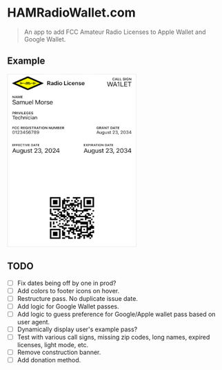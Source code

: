 # HAMRadioWallet.com

> An app to add FCC Amateur Radio Licenses to Apple Wallet and Google Wallet.

## Example

<img src="./public/apple_pass.jpg" width="300" height="400" alt="Example Apple Wallet Pass"/>

## TODO

- [ ] Fix dates being off by one in prod?
- [ ] Add colors to footer icons on hover.
- [ ] Restructure pass. No duplicate issue date.
- [ ] Add logic for Google Wallet passes.
- [ ] Add logic to guess preference for Google/Apple wallet pass based on user agent.
- [ ] Dynamically display user's example pass?
- [ ] Test with various call signs, missing zip codes, long names, expired licenses, light mode, etc.
- [ ] Remove construction banner.
- [ ] Add donation method.
